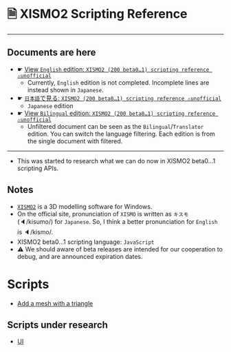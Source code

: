 # 🗎 XISMO2 Scripting Reference

---

## Documents are here

* ☛ [View `English` edition: `XISMO2 (200 beta0…1) scripting reference ⚠unofficial`](https://docs.google.com/spreadsheets/d/15iRxYjnTAIRpqjtBdDbEdUqzod1HyyzmER6Wc-kFkK8/edit#gid=0&fvid=1973063682)
  * Currently, `English` edition is not completed. Incomplete lines are instead shown in `Japanese`.
* ☛ [`日本語`で見る: `XISMO2 (200 beta0…1) scripting reference ⚠unofficial`](https://docs.google.com/spreadsheets/d/15iRxYjnTAIRpqjtBdDbEdUqzod1HyyzmER6Wc-kFkK8/edit#gid=0&fvid=1464840588)
  * `Japanese` edition
* ☛ [View `Bilingual` edition: `XISMO2 (200 beta0…1) scripting reference ⚠unofficial`](https://docs.google.com/spreadsheets/d/15iRxYjnTAIRpqjtBdDbEdUqzod1HyyzmER6Wc-kFkK8/edit#gid=0)
  * Unfiltered document can be seen as the `Bilingual`/`Translator` edition. You can switch the language filtering. Each edition is from the single document with filtered.
<!--
* ☛ [View Bilingual HTML edition: XISMO2 (200 beta0…1) scripting reference ⚠unofficial](https://docs.google.com/spreadsheets/d/e/2PACX-1vS7vmFWuCe1hBmJOXQVLh3zmJnjESsNqpEkrjaJCssycu5RVZQM17eDLmssk7waIpwMflqYuR26VRCw/pubhtml)
-->

---

* This was started to research what we can do now in XISMO2 beta0…1 scripting APIs.

## Notes

* [`XISMO2`](http://mqdl.jpn.org/) is a 3D modelling software for Windows.
* On the official site, pronunciation of `XISMO` is written as `キスモ` (🔈/kisumo/) for `Japanese`. So, I think a better pronunciation for `English` is 🔈/kismo/.
* XISMO2 beta0…1 scripting language: `JavaScript`
* ⚠ We should aware of beta releases are intended for our cooperation to debug, and are announced expiration dates.

# Scripts

* [Add a mesh with a triangle](https://gist.github.com/xelfia/4d494ac2eb6ac1fe73d567728e2bdad1)

## Scripts under research

* [UI](https://gist.github.com/xelfia/12878e11460368f813d7b7202f0d420a)
